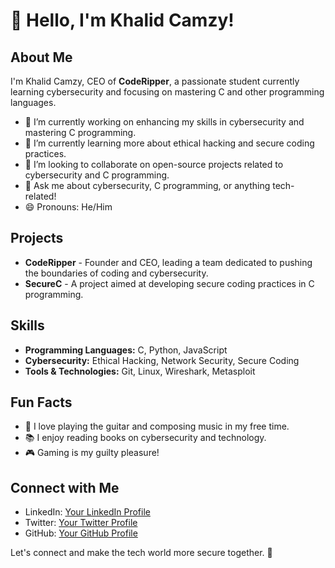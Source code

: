 # 👋 Hello, I'm Khalid Camzy!

## About Me
I'm Khalid Camzy, CEO of **CodeRipper**, a passionate student currently learning cybersecurity and focusing on mastering C and other programming languages.

- 🔭 I’m currently working on enhancing my skills in cybersecurity and mastering C programming.
- 🌱 I’m currently learning more about ethical hacking and secure coding practices.
- 👯 I’m looking to collaborate on open-source projects related to cybersecurity and C programming.
- 💬 Ask me about cybersecurity, C programming, or anything tech-related!
- 😄 Pronouns: He/Him

## Projects
- **CodeRipper** - Founder and CEO, leading a team dedicated to pushing the boundaries of coding and cybersecurity.
- **SecureC** - A project aimed at developing secure coding practices in C programming.

## Skills
- **Programming Languages:** C, Python, JavaScript
- **Cybersecurity:** Ethical Hacking, Network Security, Secure Coding
- **Tools & Technologies:** Git, Linux, Wireshark, Metasploit

## Fun Facts
- 🎵 I love playing the guitar and composing music in my free time.
- 📚 I enjoy reading books on cybersecurity and technology.
- 🎮 Gaming is my guilty pleasure!

## Connect with Me
- LinkedIn: [Your LinkedIn Profile](https://www.linkedin.com/)
- Twitter: [Your Twitter Profile](https://twitter.com/)
- GitHub: [Your GitHub Profile](https://github.com/)

Let's connect and make the tech world more secure together. 🚀
